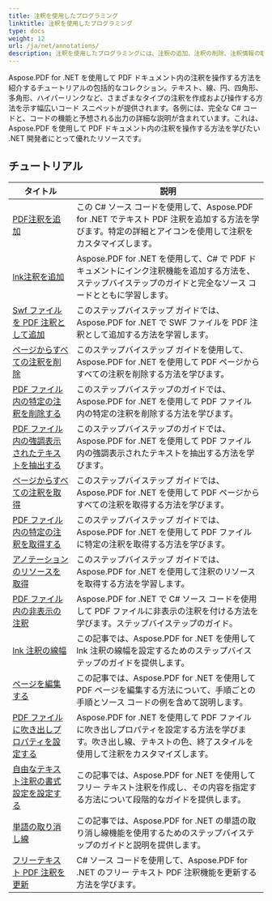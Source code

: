 ```yaml
---
title: 注釈を使用したプログラミング
linktitle: 注釈を使用したプログラミング
type: docs
weight: 12
url: /ja/net/annotations/
description: 注釈を使用したプログラミングには、注釈の追加、注釈の削除、注釈情報の取得などを含む、Aspose.PDF for .NET の API チュートリアルとコード スニペットが含まれています。
---
```

Aspose.PDF for .NET を使用して PDF ドキュメント内の注釈を操作する方法を紹介するチュートリアルの包括的なコレクション。テキスト、線、円、四角形、多角形、ハイパーリンクなど、さまざまなタイプの注釈を作成および操作する方法を示す幅広いコード スニペットが提供されます。各例には、完全な C# コードと、コードの機能と予想される出力の詳細な説明が含まれています。これは、Aspose.PDF を使用して PDF ドキュメント内の注釈を操作する方法を学びたい .NET 開発者にとって優れたリソースです。

## チュートリアル
| タイトル | 説明 |
| --- | --- | 
| [PDF注釈を追加](./addannotation/) | この C# ソース コードを使用して、Aspose.PDF for .NET でテキスト PDF 注釈を追加する方法を学びます。特定の詳細とアイコンを使用して注釈をカスタマイズします。 |  
| [lnk注釈を追加](./addlnkannotation/) | Aspose.PDF for .NET を使用して、C# で PDF ドキュメントにインク注釈機能を追加する方法を、ステップバイステップのガイドと完全なソース コードとともに学習します。 |  
| [Swf ファイルを PDF 注釈として追加](./addswffileasannotation/) | このステップバイステップ ガイドでは、Aspose.PDF for .NET で SWF ファイルを PDF 注釈として追加する方法を学習します。 |  
| [ページからすべての注釈を削除](./deleteallannotationsfrompage/) | このステップバイステップ ガイドを使用して、Aspose.PDF for .NET を使用して PDF ページからすべての注釈を削除する方法を学びます。 |  
| [PDF ファイル内の特定の注釈を削除する](./deleteparticularannotation/) | このステップバイステップのガイドでは、Aspose.PDF for .NET を使用して PDF ファイル内の特定の注釈を削除する方法を学びます。 |  
| [PDF ファイル内の強調表示されたテキストを抽出する](./extracthighlightedtext/) | このステップバイステップのガイドでは、Aspose.PDF for .NET を使用して PDF ファイル内の強調表示されたテキストを抽出する方法を学びます。 |  
| [ページからすべての注釈を取得](./getallannotationsfrompage/) | このステップバイステップ ガイドでは、Aspose.PDF for .NET を使用して PDF ページからすべての注釈を取得する方法を学びます。 |  
| [PDF ファイル内の特定の注釈を取得する](./getparticularannotation/) | このステップバイステップ ガイドでは、Aspose.PDF for .NET を使用して PDF ファイルに特定の注釈を取得する方法を学びます。  |  
| [アノテーションのリソースを取得](./getresourceofannotation/) | このステップバイステップ ガイドでは、Aspose.PDF for .NET を使用して注釈のリソースを取得する方法を学習します。  |  
| [PDF ファイル内の非表示の注釈](./invisibleannotation/) | Aspose.PDF for .NET で C# ソース コードを使用して PDF ファイルに非表示の注釈を付ける方法を学びます。ステップバイステップのガイド。 |  
| [lnk 注釈の線幅](./lnkannotationlinewidth/) | この記事では、Aspose.PDF for .NET を使用して lnk 注釈の線幅を設定するためのステップバイステップのガイドを提供します。 |  
| [ページを編集する](./redactpage/) | この記事では、Aspose.PDF for .NET を使用して PDF ページを編集する方法について、手順ごとの手順とソース コードの例を含めて説明します。 |  
| [PDF ファイルに吹き出しプロパティを設定する](./setcalloutproperty/) | Aspose.PDF for .NET を使用して PDF ファイルに吹き出しプロパティを設定する方法を学びます。吹き出し線、テキストの色、終了スタイルを使用して注釈をカスタマイズします。 |  
| [自由なテキスト注釈の書式設定を設定する](./setfreetextannotationformatting/) | この記事では、Aspose.PDF for .NET を使用してフリー テキスト注釈を作成し、その内容を指定する方法について段階的なガイドを提供します。 |  
| [単語の取り消し線](./strikeoutwords/) | この記事では、Aspose.PDF for .NET の単語の取り消し線機能を使用するためのステップバイステップのガイドと説明を提供します。 |  
| [フリーテキスト PDF 注釈を更新](./updatefreetextannotation/) | C# ソース コードを使用して、Aspose.PDF for .NET のフリー テキスト PDF 注釈機能を更新する方法を学びます。 |  